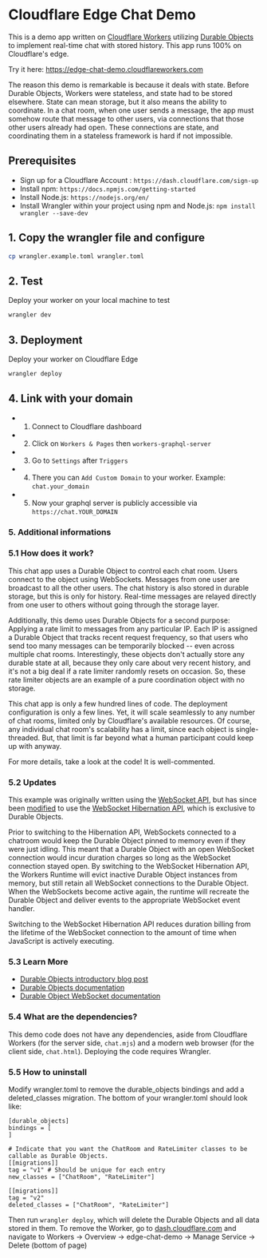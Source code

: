 # Cloudflare Edge Chat Demo

This is a demo app written on [Cloudflare Workers](https://workers.cloudflare.com/) utilizing [Durable Objects](https://blog.cloudflare.com/introducing-workers-durable-objects) to implement real-time chat with stored history. This app runs 100% on Cloudflare's edge.

Try it here: https://edge-chat-demo.cloudflareworkers.com

The reason this demo is remarkable is because it deals with state. Before Durable Objects, Workers were stateless, and state had to be stored elsewhere. State can mean storage, but it also means the ability to coordinate. In a chat room, when one user sends a message, the app must somehow route that message to other users, via connections that those other users already had open. These connections are state, and coordinating them in a stateless framework is hard if not impossible.

## Prerequisites

 *  Sign up for a Cloudflare Account : `https://dash.cloudflare.com/sign-up`
 *  Install npm: `https://docs.npmjs.com/getting-started`
 *  Install Node.js: `https://nodejs.org/en/`
 *  Install Wrangler within your project using npm and Node.js: `npm install wrangler --save-dev`

## 1. Copy the wrangler file and configure
```sh
cp wrangler.example.toml wrangler.toml
```

## 2. Test
Deploy your worker on your local machine to test
```sh
wrangler dev
```

## 3. Deployment
Deploy your worker on Cloudflare Edge
```sh
wrangler deploy
```

## 4. Link with your domain
- 1. Connect to Cloudflare dashboard
- 2. Click on `Workers & Pages` then `workers-graphql-server`
- 3. Go to `Settings` after `Triggers` 
- 4. There you can `Add Custom Domain` to your worker. Example: `chat.your_domain`
- 5. Now your graphql server is publicly accessible via `https://chat.YOUR_DOMAIN`

### 5. Additional informations

### 5.1 How does it work?
This chat app uses a Durable Object to control each chat room. Users connect to the object using WebSockets. Messages from one user are broadcast to all the other users. The chat history is also stored in durable storage, but this is only for history. Real-time messages are relayed directly from one user to others without going through the storage layer.

Additionally, this demo uses Durable Objects for a second purpose: Applying a rate limit to messages from any particular IP. Each IP is assigned a Durable Object that tracks recent request frequency, so that users who send too many messages can be temporarily blocked -- even across multiple chat rooms. Interestingly, these objects don't actually store any durable state at all, because they only care about very recent history, and it's not a big deal if a rate limiter randomly resets on occasion. So, these rate limiter objects are an example of a pure coordination object with no storage.

This chat app is only a few hundred lines of code. The deployment configuration is only a few lines. Yet, it will scale seamlessly to any number of chat rooms, limited only by Cloudflare's available resources. Of course, any individual chat room's scalability has a limit, since each object is single-threaded. But, that limit is far beyond what a human participant could keep up with anyway.

For more details, take a look at the code! It is well-commented.

### 5.2 Updates

This example was originally written using the [WebSocket API](https://developers.cloudflare.com/workers/runtime-apis/websockets/), but has since been [modified](https://github.com/cloudflare/workers-chat-demo/pull/32) to use the [WebSocket Hibernation API](https://developers.cloudflare.com/durable-objects/api/websockets/#websocket-hibernation), which is exclusive to Durable Objects.

Prior to switching to the Hibernation API, WebSockets connected to a chatroom would keep the Durable Object pinned to memory even if they were just idling. This meant that a Durable Object with an open WebSocket connection would incur duration charges so long as the WebSocket connection stayed open. By switching to the WebSocket Hibernation API, the Workers Runtime will evict inactive Durable Object instances from memory, but still retain all WebSocket connections to the Durable Object. When the WebSockets become active again, the runtime will recreate the Durable Object and deliver events to the appropriate WebSocket event handler.

Switching to the WebSocket Hibernation API reduces duration billing from the lifetime of the WebSocket connection to the amount of time when JavaScript is actively executing.

### 5.3 Learn More

* [Durable Objects introductory blog post](https://blog.cloudflare.com/introducing-workers-durable-objects)
* [Durable Objects documentation](https://developers.cloudflare.com/workers/learning/using-durable-objects)
* [Durable Object WebSocket documentation](https://developers.cloudflare.com/durable-objects/reference/websockets/)


### 5.4 What are the dependencies?

This demo code does not have any dependencies, aside from Cloudflare Workers (for the server side, `chat.mjs`) and a modern web browser (for the client side, `chat.html`). Deploying the code requires Wrangler.

### 5.5 How to uninstall

Modify wrangler.toml to remove the durable_objects bindings and add a deleted_classes migration. The bottom of your wrangler.toml should look like:

```
[durable_objects]
bindings = [
]

# Indicate that you want the ChatRoom and RateLimiter classes to be callable as Durable Objects.
[[migrations]]
tag = "v1" # Should be unique for each entry
new_classes = ["ChatRoom", "RateLimiter"]

[[migrations]]
tag = "v2"
deleted_classes = ["ChatRoom", "RateLimiter"]
```

Then run `wrangler deploy`, which will delete the Durable Objects and all data stored in them.  To remove the Worker, go to [dash.cloudflare.com](dash.cloudflare.com) and navigate to Workers -> Overview -> edge-chat-demo -> Manage Service -> Delete (bottom of page)
